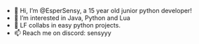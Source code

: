 - 👋 Hi, I’m @EsperSensy, a 15 year old junior python developer!
- 👀 I’m interested in Java, Python and Lua
- 🌱 LF collabs in easy python projects.
- 📫 Reach me on discord: sensyyy
